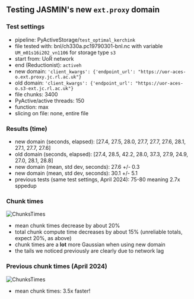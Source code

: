 ## Testing JASMIN's new `ext.proxy` domain

### Test settings

- pipeline: PyActiveStorage/`test_optimal_kerchink`
- file tested with: bnl/ch330a.pc19790301-bnl.nc with variable `UM_m01s16i202_vn1106` for storage type `s3`
- start from: UoR network
- end (Reductionist): `activeh`
- new domain: `'client_kwargs': {'endpoint_url': "https://uor-aces-o.ext.proxy.jc.rl.ac.uk"}`
- old domain: `'client_kwargs': {'endpoint_url': "https://uor-aces-o.s3-ext.jc.rl.ac.uk"}`
- file chunks: 3400
- PyActive/active threads: 150
- function: max
- slicing on file: none, entire file

### Results (time)

- new domain (seconds, elapsed): [27.4, 27.5, 28.0, 27.7, 27.7, 27.6, 28.1, 27.1, 27.7, 27.6]
- old domain (seconds, elapsed): [27.4, 28.5, 42.2, 28.0, 37.3, 27.9, 24.9, 27.0, 28.1, 28.8]
- new domain (mean, std dev, seconds): 27.6 +/- 0.3
- new domain (mean, std dev, seconds): 30.1 +/- 5.1
- previous tests (same test settings, April 2024): 75-80 meaning 2.7x sppedup

### Chunk times

![ChunksTimes](https://github.com/valeriupredoi/testing_PyActiveStorage/blob/main/plots/old-new_S3_proxy.png)

- mean chunk times decrease by about 20%
- total chunk compute time decreases by about 15% (unreliable totals, expect 20%, as above)
- chunk times are a **lot** more Gaussian when using new domain
- the tails we noticed previously are clearly due to network lag

### Previous chunk times (April 2024)

![ChunksTimes](https://github.com/valeriupredoi/testing_PyActiveStorage/blob/main/plots/3400ChunksFile-max150THRDS-3RED-Machines_Chunks_Times_Hist.png)

- mean chunk times: 3.5x faster! 
